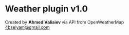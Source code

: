 # Weather plugin v1.0
Created by <strong> Ahmed Valiaiev </strong> via API from OpenWeatherMap <br>
<4bselyam@gmail.com>
